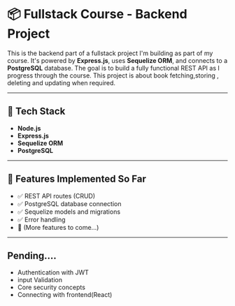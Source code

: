 # 📦 Fullstack Course - Backend Project

This is the backend part of a fullstack project I'm building as part of my course. It's powered by **Express.js**, uses **Sequelize ORM**, and connects to a **PostgreSQL** database. The goal is to build a fully functional REST API as I progress through the course.
This project is about book fetching,storing , deleting and updating when required.

---

## 📌 Tech Stack

- **Node.js**
- **Express.js**
- **Sequelize ORM**
- **PostgreSQL**

---

## 📂 Features Implemented So Far

- ✅ REST API routes (CRUD)
- ✅ PostgreSQL database connection
- ✅ Sequelize models and migrations
- ✅ Error handling
- 🚧 (More features to come...)

---

## Pending....
- Authentication with JWT
- input Validation
- Core security concepts
- Connecting with frontend(React)
